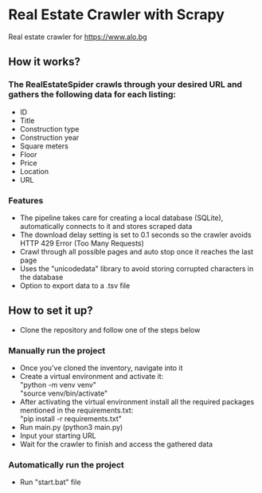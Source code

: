# Real Estate Crawler with Scrapy
Real estate crawler for https://www.alo.bg 

## How it works?
### The RealEstateSpider crawls through your desired URL and gathers the following data for each listing:
- ID
- Title
- Construction type
- Construction year
- Square meters
- Floor
- Price
- Location
- URL

### Features
- The pipeline takes care for creating a local database (SQLite), automatically connects to it and stores scraped data
- The download delay setting is set to 0.1 seconds so the crawler avoids HTTP 429 Error (Too Many Requests)
- Crawl through all possible pages and auto stop once it reaches the last page
- Uses the "unicodedata" library to avoid storing corrupted characters in the database
- Option to export data to a .tsv file

## How to set it up?
- Clone the repository and follow one of the steps below
### Manually run the project
- Once you've cloned the inventory, navigate into it
- Create a virtual environment and activate it:\
"python -m venv venv"\
"source venv/bin/activate"
- After activating the virtual environment install all the required packages mentioned in the requirements.txt:\
"pip install -r requirements.txt"
- Run main.py (python3 main.py)
- Input your starting URL
- Wait for the crawler to finish and access the gathered data
### Automatically run the project
-  Run "start.bat" file